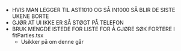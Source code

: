 - HVIS MAN LEGGER TIL AST1010 OG SÅ IN1000 SÅ BLIR DE SISTE UKENE BORTE
- GJØR AT UI IKKE ER SÅ STØGT PÅ TELEFON
- BRUK MENGDE ISTEDE FOR LISTE FOR Å GJØRE SØK FORTERE I fitParties.tsx
  - Usikker på om denne går
